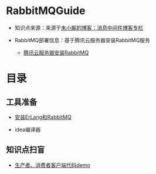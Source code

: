 RabbitMQGuide
=====

* 知识点来源：来源于<a href="https://blog.csdn.net/u013256816/category_9268265.html">朱小厮的博客：消息中间件博客专栏</a>

* RabbitMQ部署信息：基于腾讯云服务器安装RabbitMQ服务

    * <a href="https://blog.csdn.net/weixin_44146379/article/details/103742720">腾讯云服务器安装RabbitMQ</a>
    
目录
====

工具准备
------

* <a href="https://blog.csdn.net/weixin_44146379/article/details/103742720">安装ErLang和RabbitMQ</a>

* idea编译器

知识点扫盲
------

* <a href="https://github.com/DemoTransfer/RabbitMQGuide/tree/master/coding/simpleDemo">生产者、消费者客户端代码demo</a>



